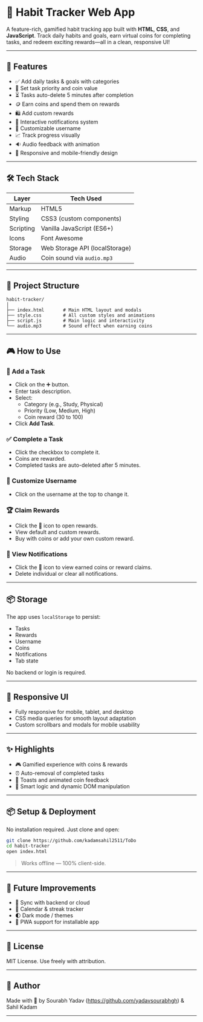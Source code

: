 # 🌟 Habit Tracker Web App

A feature-rich, gamified habit tracking app built with **HTML**, **CSS**, and **JavaScript**. Track daily habits and goals, earn virtual coins for completing tasks, and redeem exciting rewards—all in a clean, responsive UI!

---

## 🚀 Features

- ✅ Add daily tasks & goals with categories
- 🎯 Set task priority and coin value
- ⏳ Tasks auto-delete 5 minutes after completion
- 🪙 Earn coins and spend them on rewards
- 🛍️ Add custom rewards
- 🔔 Interactive notifications system
- 👤 Customizable username
- 📈 Track progress visually
- 🔉 Audio feedback with animation
- 📱 Responsive and mobile-friendly design

---

## 🛠️ Tech Stack

| Layer     | Tech Used                            |
|-----------|--------------------------------------|
| Markup    | HTML5                                |
| Styling   | CSS3 (custom components)             |
| Scripting | Vanilla JavaScript (ES6+)            |
| Icons     | Font Awesome                         |
| Storage   | Web Storage API (localStorage)       |
| Audio     | Coin sound via `audio.mp3`           |

---

## 📁 Project Structure

```
habit-tracker/
│
├── index.html       # Main HTML layout and modals
├── style.css        # All custom styles and animations
├── script.js        # Main logic and interactivity
└── audio.mp3        # Sound effect when earning coins
```

---

## 🎮 How to Use

### 📝 Add a Task
- Click on the ➕ button.
- Enter task description.
- Select:
  - Category (e.g., Study, Physical)
  - Priority (Low, Medium, High)
  - Coin reward (30 to 100)
- Click **Add Task**.

### ✅ Complete a Task
- Click the checkbox to complete it.
- Coins are rewarded.
- Completed tasks are auto-deleted after 5 minutes.

### 🧑 Customize Username
- Click on the username at the top to change it.

### 🏆 Claim Rewards
- Click the 👤 icon to open rewards.
- View default and custom rewards.
- Buy with coins or add your own custom reward.

### 🔔 View Notifications
- Click the 🔔 icon to view earned coins or reward claims.
- Delete individual or clear all notifications.

---

## 📦 Storage

The app uses `localStorage` to persist:
- Tasks
- Rewards
- Username
- Coins
- Notifications
- Tab state

No backend or login is required.

---

## 📱 Responsive UI

- Fully responsive for mobile, tablet, and desktop
- CSS media queries for smooth layout adaptation
- Custom scrollbars and modals for mobile usability

---

## ✨ Highlights

- 🎮 Gamified experience with coins & rewards
- ⏰ Auto-removal of completed tasks
- 🎉 Toasts and animated coin feedback
- 🧠 Smart logic and dynamic DOM manipulation

---

## 📦 Setup & Deployment

No installation required. Just clone and open:

```bash
git clone https://github.com/kadamsahil2511/ToDo
cd habit-tracker
open index.html
```

> Works offline — 100% client-side.

---

## 🧠 Future Improvements

- 🔄 Sync with backend or cloud
- 📆 Calendar & streak tracker
- 🌓 Dark mode / themes
- 📱 PWA support for installable app

---

## 📄 License

MIT License. Use freely with attribution.

---

## 🙌 Author

Made with 💚 by Sourabh Yadav (https://github.com/yadavsourabhgh) & Sahil Kadam 

---
